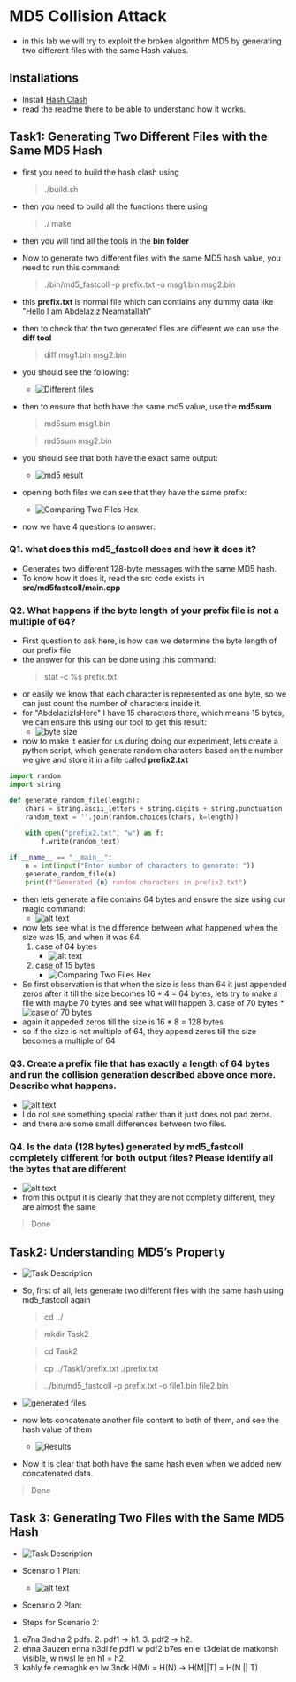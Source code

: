 # MD5 Collision Attack
* in this lab we will try to exploit the broken algorithm MD5 by generating two different files with the same Hash values.

## Installations
* Install [Hash Clash](https://github.com/cr-marcstevens/hashclash) 
* read the readme there to be able to understand how it works.

## Task1: Generating Two Different Files with the Same MD5 Hash
* first you need to build the hash clash using 
    > ./build.sh
* then you need to build all the functions there using
    > ./ make
* then you will find all the tools in the **bin folder**
* Now to generate two different files with the same MD5 hash value, you need to run this command:
    >  ./bin/md5_fastcoll -p prefix.txt -o msg1.bin msg2.bin
* this **prefix.txt** is normal file which can contiains any dummy data like "Hello I am Abdelaziz Neamatallah"
* then to check that the two generated files are different we can use the **diff tool**
    > diff msg1.bin msg2.bin
* you should see the following: 
    * ![Different files](image.png)
* then to ensure that both have the same md5 value, use the **md5sum**
    > md5sum msg1.bin

    > md5sum msg2.bin
* you should see that both have the exact same output:
    * ![md5 result](image-1.png)
* opening both files we can see that they have the same prefix:
    * ![Comparing Two Files Hex](image-4.png)
    
* now we have 4 questions to answer:
### Q1. what does this md5_fastcoll does and how it does it?
* Generates two different 128-byte messages with the same MD5 hash.
* To know how it does it, read the src code exists in  **src/md5fastcoll/main.cpp**
### Q2. What happens if the byte length of your prefix file is not a multiple of 64?
* First question to ask here, is how can we determine the byte length of our prefix file
* the answer for this can be done using this command:
    > stat -c %s prefix.txt
* or easily we know that each character is represented as one byte, so we can just count the number of characters inside it.
* for "AbdelazizIsHere" I have 15 characters there, which means 15 bytes, we can ensure this using our tool to get this result: 
    * ![byte size](image-6.png)
* now to make it easier for us during doing our experiment, lets create a python script, which generate random characters based on the number we give and store it in a file called **prefix2.txt**
``` python
import random
import string

def generate_random_file(length):
    chars = string.ascii_letters + string.digits + string.punctuation
    random_text = ''.join(random.choices(chars, k=length))
    
    with open("prefix2.txt", "w") as f:
        f.write(random_text)

if __name__ == "__main__":
    n = int(input("Enter number of characters to generate: "))
    generate_random_file(n)
    print(f"Generated {n} random characters in prefix2.txt")
```
* then lets generate a file contains 64 bytes and ensure the size using our magic command: 
    * ![alt text](image-7.png)
* now lets see what is the difference between what happened when the size was 15, and when it was 64.
    1. case of 64 bytes
        * ![alt text](image-8.png)
    2. case of 15 bytes
        * ![Comparing Two Files Hex](image-5.png)
* So first observation is that when the size is less than 64 it just appended zeros after it till the size becomes 16 * 4 = 64 bytes, lets try to make a file with maybe 70 bytes and see what will happen
    3. case of 70 bytes
        * ![case of 70 bytes](image-9.png)
* again it appeded zeros till the size is 16 * 8 = 128 bytes
* so if the size is not multiple of 64, they append zeros till the size becomes a multiple of 64
### Q3. Create a prefix file that has exactly a length of 64 bytes and run the collision generation described above once more. Describe what happens.
* ![alt text](image-8.png)
* I do not see something special rather than it just does not pad zeros.
* and there are some small differences between two files.
### Q4.  Is the data (128 bytes) generated by md5_fastcoll completely different for both output files? Please identify all the bytes that are different
* ![alt text](image-5.png)
* from this output it is clearly that they are not completly different, they are almost the same
> Done



## Task2: Understanding MD5’s Property
* ![Task Description](image-10.png)
* So, first of all, lets generate two different files with the same hash using md5_fastcoll again
    > cd ../ 

    > mkdir Task2

    > cd Task2

    > cp ../Task1/prefix.txt ./prefix.txt

    > ../bin/md5_fastcoll -p prefix.txt -o file1.bin file2.bin
* ![generated files](image-11.png)
* now lets concatenate another file content to both of them, and see the hash value of them
    * ![Results](image-12.png)
* Now it is clear that both have the same hash even when we added new concatenated data. 
> Done 

## Task 3: Generating Two Files with the Same MD5 Hash
* ![Task Description](image-13.png)
* Scenario 1 Plan: 
    * ![alt text](image-14.png)
* Scenario 2 Plan: 


* Steps for Scenario 2: 
1. e7na 3ndna 2 pdfs.
    2. pdf1 -> h1.
    3. pdf2 -> h2.
2. ehna 3auzen enna n3dl fe pdf1 w pdf2 b7es en el t3delat de matkonsh visible, w nwsl le en h1 = h2. 
3. kahly fe demaghk en lw 3ndk H(M) = H(N) -> H(M||T) = H(N || T)